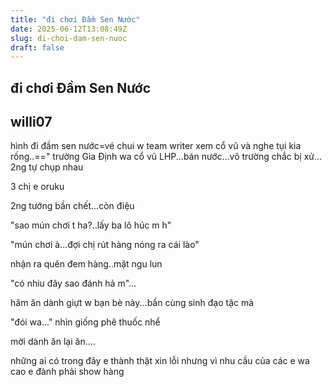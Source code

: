 ```yaml
---
title: "đi chơi Đầm Sen Nước"
date: 2025-06-12T13:08:49Z
slug: di-choi-dam-sen-nuoc
draft: false
---
```


## đi chơi Đầm Sen Nước

## willi07

hình đi đầm sen nước=vé chui w team writer   xem cổ vũ và nghe tụi kia rống..=="
 trường Gia Định wa cổ vũ LHP...bán nước...vô trường chắc bị xử...
 2ng tự chụp nhau 

3 chị e oruku 

 

 

 
2ng tướng bần chết...còn điệu

 
"sao mún chơi t ha?..lấy ba lô húc m h"  ​
 
"mún chơi à...đợi chị rút hàng nóng ra cái lào" 

 
nhận ra quên đem hàng..mặt ngu lun 

 
"có nhiu đây sao đánh hả m"...

 
hăm ăn dành giựt w bạn bè này...bần cùng sinh đạo tặc mà 

 "đói wa..."  nhìn giống phê thuốc nhể 

mời dành ăn lại ăn....

 
 
những ai có trong đây e thành thật xin lỗi  nhưng vì nhu cầu của các e wa cao e đành phải show hàng